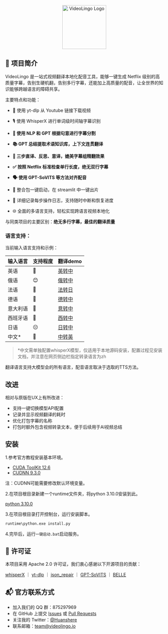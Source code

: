 <div align="center">

<img src="/docs/logo.png" alt="VideoLingo Logo" height="140">

</div>

## 🌟 项目简介

VideoLingo 是一站式视频翻译本地化配音工具，能够一键生成 Netflix 级别的高质量字幕，告别生硬机翻，告别多行字幕，还能加上高质量的配音，让全世界的知识能够跨越语言的障碍共享。

主要特点和功能：
- 🎥 使用 yt-dlp 从 Youtube 链接下载视频

- 🎙️ 使用 WhisperX 进行单词级时间轴字幕识别

- **📝 使用 NLP 和 GPT 根据句意进行字幕分割**

- **📚 GPT 总结提取术语知识库，上下文连贯翻译**

- **🔄 三步直译、反思、意译，媲美字幕组精翻效果**

- **✅ 按照 Netflix 标准检查单行长度，绝无双行字幕**

- **🗣️ 使用 GPT-SoVITS 等方法对齐配音**

- 🚀 整合包一键启动，在 streamlit 中一键出片

- 📝 详细记录每步操作日志，支持随时中断和恢复进度

- 🌐 全面的多语言支持，轻松实现跨语言视频本地化

与同类项目的主要区别：**绝无多行字幕，最佳的翻译质量**




### 语言支持：

当前输入语言支持和示例：

| 输入语言 | 支持程度 | 翻译demo |
|---------|---------|---------|
| 英语 | 🤩 | [英转中](https://github.com/user-attachments/assets/127373bb-c152-4b7a-8d9d-e586b2c62b4b) |
| 俄语 | 😊 | [俄转中](https://github.com/user-attachments/assets/25264b5b-6931-4d39-948c-5a1e4ce42fa7) |
| 法语 | 🤩 | [法转日](https://github.com/user-attachments/assets/3ce068c7-9854-4c72-ae77-f2484c7c6630) |
| 德语 | 🤩 | [德转中](https://github.com/user-attachments/assets/07cb9d21-069e-4725-871d-c4d9701287a3) |
| 意大利语 | 🤩 | [意转中](https://github.com/user-attachments/assets/f1f893eb-dad3-4460-aaf6-10cac999195e) |
| 西班牙语 | 🤩 | [西转中](https://github.com/user-attachments/assets/c1d28f1c-83d2-4f13-a1a1-859bd6cc3553) |
| 日语 | 😐 | [日转中](https://github.com/user-attachments/assets/856c3398-2da3-4e25-9c36-27ca2d1f68c2) |
| 中文* | 🤩 | [中转英](https://github.com/user-attachments/assets/48f746fe-96ff-47fd-bd23-59e9202b495c) |
> *中文需单独配置whisperX模型，仅适用于本地源码安装，配置过程见安装文档，并注意在网页侧边栏指定转录语言为zh

翻译语言支持大模型会的所有语言，配音语言取决于选取的TTS方法。



## 改进

相对与原版在UX上有所改进：

- 支持一键切换模型API配置
- 记录并显示视频翻译的耗时
- 优化打包字幕的名称
- 打包时额外包含视频转录文本，便于后续用于AI视频总结



## 安装

1.参考官方教程安装基本环境。

- [CUDA ToolKit 12.6](https://developer.download.nvidia.com/compute/cuda/12.6.0/local_installers/cuda_12.6.0_560.76_windows.exe)
- [CUDNN 9.3.0](https://developer.download.nvidia.com/compute/cudnn/9.3.0/local_installers/cudnn_9.3.0_windows.exe)

注：CUDNN可能需要修改默认环境变量。

2.在项目根目录新建一个runtime文件夹，将python 3.10.0安装到此。

[python 3.10.0](https://www.python.org/downloads/release/python-3100/)

3.在项目根目录打开控制台，运行安装脚本。

```python
runtime\python.exe install.py
```

4.完毕后，运行`一键启动.bat`启动服务。



## 📄 许可证

本项目采用 Apache 2.0 许可证，我们衷心感谢以下开源项目的贡献：

[whisperX](https://github.com/m-bain/whisperX) ｜ [yt-dlp](https://github.com/yt-dlp/yt-dlp) ｜ [json_repair](https://github.com/mangiucugna/json_repair) ｜ [GPT-SoVITS](https://github.com/RVC-Boss/GPT-SoVITS) ｜ [BELLE](https://github.com/LianjiaTech/BELLE)

## 📬 官方联系方式

- 加入我们的 QQ 群：875297969
- 在 GitHub 上提交 [Issues](https://github.com/Huanshere/VideoLingo/issues) 或 [Pull Requests](https://github.com/Huanshere/VideoLingo/pulls)
- 关注我的 Twitter：[@Huanshere](https://twitter.com/Huanshere)
- 联系邮箱：team@videolingo.io

